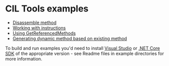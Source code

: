 # CIL Tools examples

- [Disassemble method](ExampleDisassemble/)
- [Working with instructions](ExampleInstructions/)
- [Using GetReferencedMethods](ExampleReferencedMethods/)
- [Generating dynamic method based on existing method](Example4.cs)

To build and run examples you'd need to install [Visual Studio](https://visualstudio.microsoft.com/en/vs/community/) or [.NET Core SDK](https://dotnet.microsoft.com/en-us/download/dotnet) of the appropriate version - see Readme files in example directories for more information.
